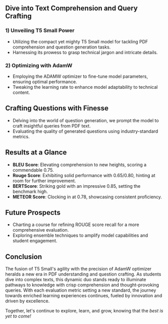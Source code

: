 ## Dive into Text Comprehension and Query Crafting

### 1) Unveiling T5 Small Power
- Utilizing the compact yet mighty T5 Small model for tackling PDF comprehension and question generation tasks.
- Harnessing its prowess to grasp technical jargon and intricate details.

### 2) Optimizing with AdamW
- Employing the ADAMW optimizer to fine-tune model parameters, ensuring optimal performance.
- Tweaking the learning rate to enhance model adaptability to technical content.

## Crafting Questions with Finesse
- Delving into the world of question generation, we prompt the model to craft insightful queries from PDF text.
- Evaluating the quality of generated questions using industry-standard metrics.

## Results at a Glance
- **BLEU Score**: Elevating comprehension to new heights, scoring a commendable 0.75.
- **Rouge Score**: Exhibiting solid performance with 0.65/0.80, hinting at room for further improvement.
- **BERTScore**: Striking gold with an impressive 0.85, setting the benchmark high.
- **METEOR Score**: Clocking in at 0.78, showcasing consistent proficiency.

## Future Prospects
- Charting a course for refining ROUGE score recall for a more comprehensive evaluation.
- Exploring ensemble techniques to amplify model capabilities and student engagement.

## Conclusion
The fusion of T5 Small's agility with the precision of AdamW optimizer heralds a new era in PDF understanding and question crafting. As students dive into complex texts, this dynamic duo stands ready to illuminate pathways to knowledge with crisp comprehension and thought-provoking queries. With each evaluation metric setting a new standard, the journey towards enriched learning experiences continues, fueled by innovation and driven by excellence.

Together, let's continue to explore, learn, and grow, knowing that the *best is yet to come!*
